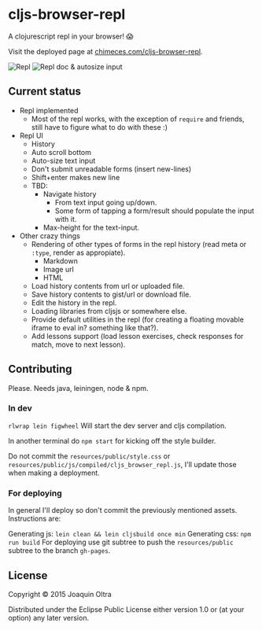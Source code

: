 # cljs-browser-repl

A clojurescript repl in your browser! 😱

Visit the deployed page at
[chimeces.com/cljs-browser-repl](http://chimeces.com/cljs-browser-repl/).

![Repl](https://i.imgur.com/UWmycXw.png)
![Repl doc & autosize input](https://i.imgur.com/gOC4otV.png)

## Current status

* Repl implemented
  * Most of the repl works, with the exception of `require` and friends, still have to figure what to do with these :)
* Repl UI
  * History
  * Auto scroll bottom
  * Auto-size text input
  * Don't submit unreadable forms (insert new-lines)
  * Shift+enter makes new line
  * TBD:
    * Navigate history
      * From text input going up/down.
      * Some form of tapping a form/result should populate the input with it.
    * Max-height for the text-input.
* Other crazy things
  * Rendering of other types of forms in the repl history (read meta or `:type`, render as appropiate).
    * Markdown
    * Image url
    * HTML
  * Load history contents from url or uploaded file.
  * Save history contents to gist/url or download file.
  * Edit the history in the repl.
  * Loading libraries from cljsjs or somewhere else.
  * Provide default utilities in the repl (for creating a floating movable iframe to eval in? something like that?).
  * Add lessons support (load lesson exercises, check responses for match, move to next lesson).

## Contributing

Please. Needs java, leiningen, node & npm.

### In dev

`rlwrap lein figwheel` Will start the dev server and cljs compilation.

In another terminal do `npm start` for kicking off the style builder.

Do not commit the `resources/public/style.css` or
`resources/public/js/compiled/cljs_browser_repl.js`, I'll update those when
making a deployment.

### For deploying

In general I'll deploy so don't commit the previously mentioned assets.
Instructions are:

Generating js: `lein clean && lein cljsbuild once min`
Generating css: `npm run build`
For deploying use git subtree to push the `resources/public` subtree to the
branch `gh-pages`.

## License

Copyright © 2015 Joaquin Oltra

Distributed under the Eclipse Public License either version 1.0 or (at your option) any later version.
